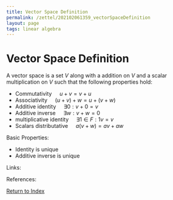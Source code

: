 ```yaml
---
title: Vector Space Definition
permalink: /zettel/202102061359_vectorSpaceDefinition
layout: page
tags: linear algebra
---
```

# Vector Space Definition

A vector space is a set $V$ along with a addition on $V$ and a scalar multiplication on $V$ such that
the following properties hold:

- Commutativity $\quad u + v = v + u$
- Associativity $\quad (u + v) + w = u + (v + w)$
- Additive identity $\quad \exists 0 : v + 0 = v$
- Additive inverse $\quad \exists w : v + w = 0$
- multiplicative identity $\quad \exists 1 \in F : 1 v = v$
- Scalars distributative $\quad a ( v + w ) = a v + a w$

Basic Properties:
- Identity is unique
- Additive inverse is unique

Links: 

References: 

[Return to Index](index)